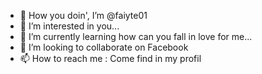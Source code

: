 - 👋 How you doin', I’m @faiyte01
- 👀 I’m interested in you...
- 🌱 I’m currently learning how can you fall in love for me...
- 💞️ I’m looking to collaborate on Facebook
- 📫 How to reach me : Come find in my profil

<!---
faiyte01/faiyte01 is a ✨ special ✨ repository because its `README.md` (this file) appears on your GitHub profile.
You can click the Preview link to take a look at your changes.
--->
